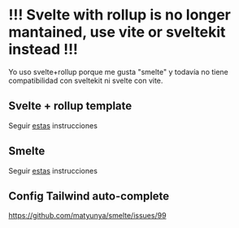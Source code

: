 # !!! Svelte with rollup is no longer mantained, use vite or sveltekit instead !!!

Yo uso svelte+rollup porque me gusta "smelte" y todavía no tiene compatibilidad con sveltekit ni svelte con vite.

## Svelte + rollup template

Seguir [estas](https://github.com/sveltejs/template) instrucciones

## Smelte

Seguir [estas](https://github.com/matyunya/smelte) instrucciones

## Config Tailwind auto-complete
https://github.com/matyunya/smelte/issues/99